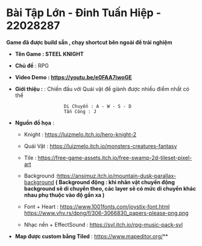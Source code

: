 # Bài Tập Lớn - Đinh Tuấn Hiệp - 22028287

**Game đã được build sẵn , chạy shortcut bên ngoài để trải nghiệm**

* **Tên Game : STEEL KNIGHT**

* **Chủ đề** : RPG

* **Video Demo : https://youtu.be/e0FAA7iwoGE** 

* **Giới thiệu :** : Chiến đấu với Quái vật để giành được nhiều điểm nhất có thể 
                        
                        Di Chuyển : A - W - S - D
                        Tấn Công : J
                        
* **Nguồn đồ họa** : 

  - Knight <player> : https://luizmelo.itch.io/hero-knight-2
  
  - Quái Vật : https://luizmelo.itch.io/monsters-creatures-fantasy
  
  - Tile : https://free-game-assets.itch.io/free-swamp-2d-tileset-pixel-art
  
  - Background :https://ansimuz.itch.io/mountain-dusk-parallax-background
   **( Background động : khi nhân vật chuyển động background sẽ di chuyển theo, các layer sẽ có mức di chuyển khác nhau phụ thuộc vào độ gần xa )**
   
  - Font + Heart : https://www.1001fonts.com/joystix-font.html
                   https://www.vhv.rs/dpng/f/306-3066830_papers-please-png.png
  
  - Nhạc nền + EffectSound : https://svl.itch.io/rpg-music-pack-svl
  
* **Map được custom bằng Tiled** : https://www.mapeditor.org/**
                 

